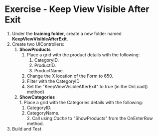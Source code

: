 ﻿# Exercise - Keep View Visible After Exit

1.	Under the **training folder**, create a new folder named **KeepViewVisibleAfterExit**.
2.  Create two  UIControllers:  
      1. **ShowProducts**  
         1. Place a grid with the product details with the following:
            1. CategoryID.  
            2. ProductID.  
            3. ProductName.  
         2. Change the X location of the Form to 650.
         3. Filter with the CategoryID
         4. Set the "KeepViewVisibleAfterExit" to true (in the OnLoad() method)
      2. **ShowCategories**  
        1. Place a grid with the Categories details with the following:
           1.  CategoryID.  
           2.  CategoryName.  
        2. Call using *Cache* to "ShowProducts" from the OnEnterRow method.  
3. Build and Test 

